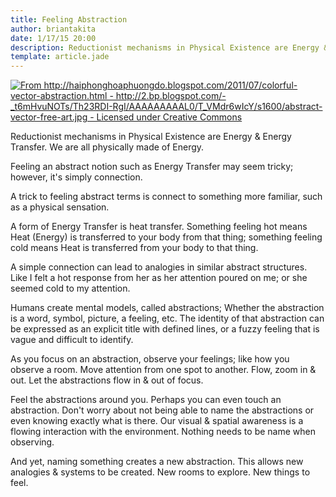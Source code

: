 ```yaml
---
title: Feeling Abstraction
author: briantakita
date: 1/17/15 20:00
description: Reductionist mechanisms in Physical Existence are Energy & Energy Transfer. We are all physically made of Energy. Feeling an abstract notion such as Energy Transfer may seem tricky; however, it's simply connection. A trick to feeling abstract terms is connect to something more familiar, such as a physical sensation.
template: article.jade
---
```


<a href="/posts/feeling-abstraction/">
<img src="/images/feeling-abstraction.jpg" alt="From http://haiphonghoaphuongdo.blogspot.com/2011/07/colorful-vector-abstraction.html - http://2.bp.blogspot.com/-_t6mHvuNOTs/Th23RDI-RgI/AAAAAAAAAL0/T_VMdr6wIcY/s1600/abstract-vector-free-art.jpg - Licensed under Creative Commons" />
</a>

Reductionist mechanisms in Physical Existence are Energy & Energy Transfer. We are all physically made of Energy.

Feeling an abstract notion such as Energy Transfer may seem tricky; however, it's simply connection.

A trick to feeling abstract terms is connect to something more familiar, such as a physical sensation.

<span class="more"></span>

A form of Energy Transfer is heat transfer. Something feeling hot means Heat (Energy) is transferred to your body from that thing; something feeling cold means Heat is transferred from your body to that thing.

A simple connection can lead to analogies in similar abstract structures. Like I felt a hot response from her as her attention poured on me; or she seemed cold to my attention.

Humans create mental models, called abstractions; Whether the abstraction is a word, symbol, picture, a feeling, etc. The identity of that abstraction can be expressed as an explicit title with defined lines, or a fuzzy feeling that is vague and difficult to identify.

As you focus on an abstraction, observe your feelings; like how you observe a room. Move attention from one spot to another. Flow, zoom in & out. Let the abstractions flow in & out of focus.

Feel the abstractions around you. Perhaps you can even touch an abstraction. Don't worry about not being able to name the abstractions or even knowing exactly what is there. Our visual & spatial awareness is a flowing interaction with the environment. Nothing needs to be name when observing.

And yet, naming something creates a new abstraction. This allows new analogies & systems to be created. New rooms to explore. New things to feel.
